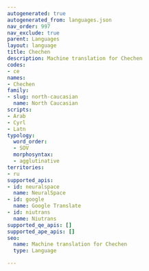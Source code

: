 ```yaml
---
autogenerated: true
autogenerated_from: languages.json
nav_order: 997
nav_exclude: true
parent: Languages
layout: language
title: Chechen
description: Machine translation for Chechen
codes:
- ce
names:
- Chechen
family:
- slug: north-caucasian
  name: North Caucasian
scripts:
- Arab
- Cyrl
- Latn
typology:
  word_order:
  - SOV
  morphosyntax:
  - agglutinative
territories:
- ru
supported_apis:
- id: neuralspace
  name: NeuralSpace
- id: google
  name: Google Translate
- id: niutrans
  name: Niutrans
supported_qe_apis: []
supported_ape_apis: []
seo:
  name: Machine translation for Chechen
  type: Language

---
```


